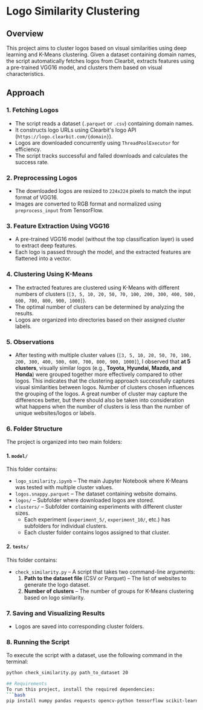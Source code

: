 # Logo Similarity Clustering

## Overview
This project aims to cluster logos based on visual similarities using deep learning and K-Means clustering. Given a dataset containing domain names, the script automatically fetches logos from Clearbit, extracts features using a pre-trained VGG16 model, and clusters them based on visual characteristics.

## Approach

### 1. **Fetching Logos**
- The script reads a dataset (`.parquet` or `.csv`) containing domain names.
- It constructs logo URLs using Clearbit's logo API (`https://logo.clearbit.com/{domain}`).
- Logos are downloaded concurrently using `ThreadPoolExecutor` for efficiency.
- The script tracks successful and failed downloads and calculates the success rate.

### 2. **Preprocessing Logos**
- The downloaded logos are resized to `224x224` pixels to match the input format of VGG16.
- Images are converted to RGB format and normalized using `preprocess_input` from TensorFlow.

### 3. **Feature Extraction Using VGG16**
- A pre-trained VGG16 model (without the top classification layer) is used to extract deep features.
- Each logo is passed through the model, and the extracted features are flattened into a vector.

### 4. **Clustering Using K-Means**
- The extracted features are clustered using K-Means with different numbers of clusters (`[3, 5, 10, 20, 50, 70, 100, 200, 300, 400, 500, 600, 700, 800, 900, 1000]`).
- The optimal number of clusters can be determined by analyzing the results.
- Logos are organized into directories based on their assigned cluster labels.

### 5. **Observations**
- After testing with multiple cluster values (`[3, 5, 10, 20, 50, 70, 100, 200, 300, 400, 500, 600, 700, 800, 900, 1000]`), I observed that **at 5 clusters**, visually similar logos (e.g., **Toyota, Hyundai, Mazda, and Honda**) were grouped together more effectively compared to other logos. This indicates that the clustering approach successfully captures visual similarities between logos. Number of clusters chosen influences the grouping of the logos. A great number of cluster may capture the differences better, but there should also be taken into consideration what happens when the number of clusters is less than the number of unique websites/logos or labels.

### 6. **Folder Structure**
The project is organized into two main folders:

#### **1. `model/`**  
This folder contains:
- `logo_similarity.ipynb` – The main Jupyter Notebook where K-Means was tested with multiple cluster values.
- `logos.snappy.parquet` – The dataset containing website domains.
- `logos/` – Subfolder where downloaded logos are stored.
- `clusters/` – Subfolder containing experiments with different cluster sizes.
  - Each experiment (`experiment_5/`, `experiment_10/`, etc.) has subfolders for individual clusters.
  - Each cluster folder contains logos assigned to that cluster.

#### **2. `tests/`**  
This folder contains:
- `check_similarity.py` – A script that takes two command-line arguments:
  1. **Path to the dataset file** (CSV or Parquet) – The list of websites to generate the logo dataset.
  2. **Number of clusters** – The number of groups for K-Means clustering based on logo similarity.

### 7. **Saving and Visualizing Results**
- Logos are saved into corresponding cluster folders.

### 8. **Running the Script**
To execute the script with a dataset, use the following command in the terminal:
```bash
python check_similarity.py path_to_dataset 20

## Requirements
To run this project, install the required dependencies:
```bash
pip install numpy pandas requests opencv-python tensorflow scikit-learn matplotlib
